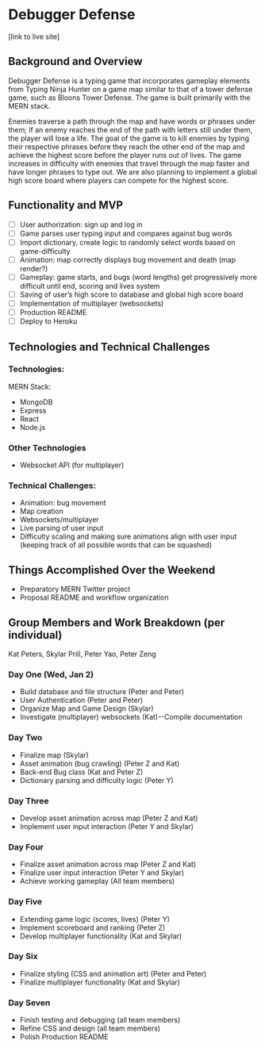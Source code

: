 # Debugger Defense

[link to live site]

## Background and Overview

Debugger Defense is a typing game that incorporates gameplay elements from Typing Ninja Hunter on a game map similar to that of a tower defense game, such as Bloons Tower Defense. The game is built primarily with the MERN stack.

Enemies traverse a path through the map and have words or phrases under them; if an enemy reaches the end of the path with letters still under them, the player will lose a life. The goal of the game is to kill enemies by typing their respective phrases before they reach the other end of the map and achieve the highest score before the player runs out of lives. The game increases in difficulty with enemies that travel through the map faster and have longer phrases to type out. We are also planning to implement a global high score board where players can compete for the highest score.

## Functionality and MVP
- [ ] User authorization: sign up and log in
- [ ] Game parses user typing input and compares against bug words
- [ ] Import dictionary, create logic to randomly select words based on game-difficulty 
- [ ] Animation: map correctly displays bug movement and death (map render?)
- [ ] Gameplay: game starts, and bugs (word lengths) get progressively more difficult until end, scoring and lives system
- [ ] Saving of user’s high score to database and global high score board
- [ ] Implementation of multiplayer (websockets)
- [ ] Production README
- [ ] Deploy to Heroku

## Technologies and Technical Challenges

### Technologies:
MERN Stack:
- MongoDB
- Express
- React
- Node.js

### Other Technologies
- Websocket API (for multiplayer)

### Technical Challenges:
- Animation: bug movement
- Map creation
- Websockets/multiplayer
- Live parsing of user input
- Difficulty scaling and making sure animations align with user input (keeping track of all possible words that can be squashed)

## Things Accomplished Over the Weekend
- Preparatory MERN Twitter project
- Proposal README and workflow organization

## Group Members and Work Breakdown (per individual)
Kat Peters, Skylar Prill, Peter Yao, Peter Zeng

### Day One (Wed, Jan 2)
- Build database and file structure (Peter and Peter)
- User Authentication (Peter and Peter)
- Organize Map and Game Design (Skylar)
- Investigate (multiplayer) websockets (Kat)--Compile documentation

### Day Two
- Finalize map (Skylar)
- Asset animation (bug crawling) (Peter Z and Kat)
- Back-end Bug class (Kat and Peter Z)
- Dictionary parsing and difficulty logic (Peter Y)

### Day Three
- Develop asset animation across map (Peter Z and Kat)
- Implement user input interaction (Peter Y and Skylar)

### Day Four
- Finalize asset animation across map (Peter Z and Kat)
- Finalize user input interaction (Peter Y and Skylar)
- Achieve working gameplay (All team members)

### Day Five
- Extending game logic (scores, lives) (Peter Y)
- Implement scoreboard and ranking (Peter Z)
- Develop multiplayer functionality (Kat and Skylar)
 
### Day Six
- Finalize styling (CSS and animation art) (Peter and Peter)
- Finalize multiplayer functionality (Kat and Skylar)

### Day Seven
- Finish testing and debugging (all team members)
- Refine CSS and design (all team members)
- Polish Production README
